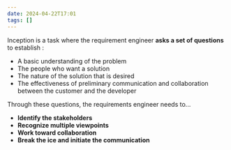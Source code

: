 ```yaml
---
date: 2024-04-22T17:01
tags: []
---
```

Inception is a task where the requirement engineer **asks a set of questions** to establish :
- A basic understanding of the problem
- The people who want a solution
- The nature of the solution that is desired
- The effectiveness of preliminary communication and collaboration between the customer and the developer

Through these questions, the requirements engineer needs to...
- **Identify the stakeholders**
- **Recognize multiple viewpoints**
- **Work toward collaboration**
- **Break the ice and initiate the communication**
